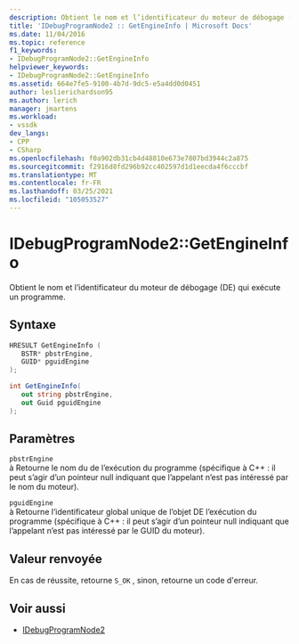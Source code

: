```yaml
---
description: Obtient le nom et l’identificateur du moteur de débogage (DE) qui exécute un programme.
title: 'IDebugProgramNode2 :: GetEngineInfo | Microsoft Docs'
ms.date: 11/04/2016
ms.topic: reference
f1_keywords:
- IDebugProgramNode2::GetEngineInfo
helpviewer_keywords:
- IDebugProgramNode2::GetEngineInfo
ms.assetid: 664e7fe5-9100-4b7d-9dc5-e5a4dd0d0451
author: leslierichardson95
ms.author: lerich
manager: jmartens
ms.workload:
- vssdk
dev_langs:
- CPP
- CSharp
ms.openlocfilehash: f0a902db31cb4d48810e673e7807bd3944c2a875
ms.sourcegitcommit: f2916d8fd296b92cc402597d1d1eecda4f6cccbf
ms.translationtype: MT
ms.contentlocale: fr-FR
ms.lasthandoff: 03/25/2021
ms.locfileid: "105053527"
---
```

# <a name="idebugprogramnode2getengineinfo"></a>IDebugProgramNode2::GetEngineInfo
Obtient le nom et l’identificateur du moteur de débogage (DE) qui exécute un programme.

## <a name="syntax"></a>Syntaxe

```cpp
HRESULT GetEngineInfo ( 
   BSTR* pbstrEngine,
   GUID* pguidEngine
);
```

```csharp
int GetEngineInfo(
   out string pbstrEngine,
   out Guid pguidEngine
);
```

## <a name="parameters"></a>Paramètres
`pbstrEngine`\
à Retourne le nom du de l’exécution du programme (spécifique à C++ : il peut s’agir d’un pointeur null indiquant que l’appelant n’est pas intéressé par le nom du moteur).

`pguidEngine`\
à Retourne l’identificateur global unique de l’objet DE l’exécution du programme (spécifique à C++ : il peut s’agir d’un pointeur null indiquant que l’appelant n’est pas intéressé par le GUID du moteur).

## <a name="return-value"></a>Valeur renvoyée
 En cas de réussite, retourne `S_OK` , sinon, retourne un code d'erreur.

## <a name="see-also"></a>Voir aussi
- [IDebugProgramNode2](../../../extensibility/debugger/reference/idebugprogramnode2.md)
